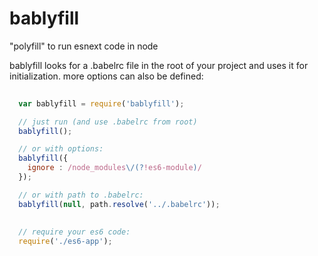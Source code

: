 # bablyfill
"polyfill" to run esnext code in node

bablyfill looks for a .babelrc file in the root of your project and uses it for initialization.
more options can also be defined:

```javascript
  
  var bablyfill = require('bablyfill');

  // just run (and use .babelrc from root)
  bablyfill();

  // or with options:
  bablyfill({
    ignore : /node_modules\/(?!es6-module)/
  });

  // or with path to .babelrc:
  bablyfill(null, path.resolve('../.babelrc'));
  
  
  // require your es6 code:
  require('./es6-app');

```
